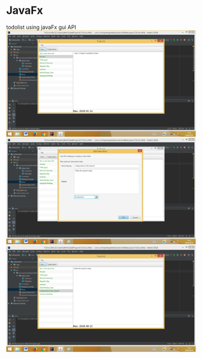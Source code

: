 # JavaFx
todolist using javaFx gui API
<img src="ToDoListFx1.png">
<img src="ToDoListFx2.png">
<img src="ToDoListFx3.png">
